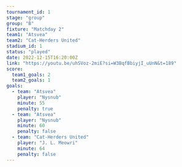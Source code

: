 ```yaml
---
tournament_id: 1
stage: "group"
group: "B"
fixture: "Matchday 2"
team1: "Atsvea"
team2: "Cat-Herders United"
stadium_id: 1
status: "played"
date: 2022-12-15T16:20:00Z
link: "https://youtu.be/uhSVoz-2miE?si=W3BqfBbiyjI_uUnN&t=189"
score:
  team1_goals: 2
  team2_goals: 1
goals:
  - team: "Atsvea"
    player: "Nysnub"
    minute: 55
    penalty: true
  - team: "Atsvea"
    player: "Nysnub"
    minute: 60
    penalty: false
  - team: "Cat-Herders United"
    player: "J. L. Meowri"
    minute: 64
    penalty: false
---
```

